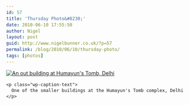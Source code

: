 ```yaml
---
id: 57
title: 'Thursday Photo&#8230;'
date: 2010-06-10 17:55:50
author: Nigel
layout: post
guid: http://www.nigelbunner.co.uk/?p=57
permalink: /blog/2010/06/10/thursday-photo/
tags: [photos]
---
```

<p style="text-align: center;">
  <div id="attachment_58" style="width: 610px" class="wp-caption aligncenter">
    <a href="http://www.flickr.com/photos/icklephotos/4611051525/in/set-72157623749620262/"><img class="size-full wp-image-58 " title="IMG_1757-web" src="/img/wp-blog/2010/06/IMG_1757-web.jpg" alt="An out building at Humayun's Tomb, Delhi " width="600" height="450" srcset="/img/wp-blog/2010/06/IMG_1757-web.jpg 600w, /img/wp-blog/2010/06/IMG_1757-web-300x225.jpg 300w" sizes="(max-width: 600px) 100vw, 600px" /></a>
    
    <p class="wp-caption-text">
      One of the smaller buildings at the Humayun's Tomb complex, Delhi
    </p>
  </div>